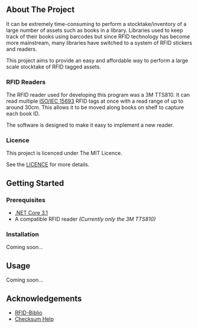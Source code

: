## About The Project
It can be extremely time-consuming to perform a stocktake/inventory of a large number of assets such as books in a library. Libraries used to keep track of their books using barcodes but since RFID technology has become more mainstream, many libraries have switched to a system of RFID stickers and readers.  

This project aims to provide an easy and affordable way to perform a large scale stocktake of RFID tagged assets.

### RFID Readers
The RFID reader used for developing this program was a 3M TTS810. It can read multiple [ISO/IEC 15693](https://en.wikipedia.org/wiki/ISO/IEC_15693) RFID tags at once with a read range of up to around 30cm. This allows it to be moved along books on shelf to capture each book ID.

The software is designed to make it easy to implement a new reader.

### Licence
This project is licenced under The MIT Licence.

See the [LICENCE](LICENSE.md) for more details.

## Getting Started
### Prerequisites
* [.NET Core 3.1](https://dotnet.microsoft.com/download)
* A compatible RFID reader *(Currently only the 3M TTS810)*

### Installation
Coming soon...

## Usage
Coming soon...

## Acknowledgements
* [RFID-Biblio](https://metacpan.org/release/DPAVLIN/RFID-Biblio-0.02)
* [Checksum Help](https://stackoverflow.com/questions/149617/how-could-i-guess-a-checksum-algorithm)
